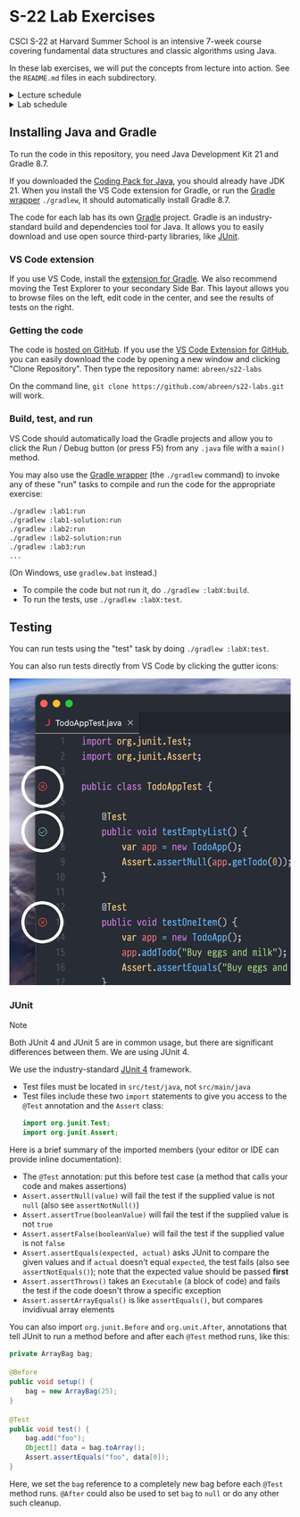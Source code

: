 # S-22 Lab Exercises

CSCI S-22 at Harvard Summer School is an intensive 7-week course covering
fundamental data structures and classic algorithms using Java.

In these lab exercises, we will put the concepts from lecture into action.
See the `README.md` files in each subdirectory.

<details>

<summary>Lecture schedule</summary>

### Lectures

The topics are subject to change.

| week   | date      | lecture/lab      | topics                                              |
| ------ | --------- | ---------------- | --------------------------------------------------- |
| week 1 | June 24   | Lecture 1        | Intro, ADTs and object-oriented programming         |
|        | June 26   | Lecture 2        | Recursion and backtracking                          |
| week 2 | July 1    | Lecture 3        | Sorting and algorithm analysis (1/2)                |
|        | July 3    | Lecture 4        | Sorting and analysis (2/2), linked lists (1/2)      |
| week 3 | July 8    | Lecture 5        | Linked lists (2/2); lists, stacks & queues (1/2)    |
|        | July 10   | Lecture 6        | Lists, stacks and queues (2/2)                      |
| week 4 | July 15   | _Midterm exam_   |                                                     |
|        | July 17   | Lecture 7        | Binary trees, Huffman encoding                      |
| week 5 | July 22   | Lecture 8        | Binary search trees, balanced search trees          |
|        | July 24   | Lecture 9        | Heaps and priority queues                           |
| week 6 | July 29   | Lecture 10       | Hash tables, graphs (1/2)                           |
|        | July 31   | Lecture 11       | Graphs (2/2)                                        |
| week 7 | Aug 5\*   | _Review session_ | Practice final exam                                 |
|        | Aug 7     | _Final exam_     |                                                     |

\* Indicates a problem set due date

</details>

<details>

<summary>Lab schedule</summary>

The topics are subject to change.

| day | date      | lecture/lab      | topics                                              |
| --- | --------- | ---------------- | --------------------------------------------------- |
| T   | June 25   | Lab 1            | To-do list, test-driven development                 |
| R   | June 27   | Lab 2            | Debugging `NQueens.java`, combination sum           |
| T   | July 2\*  | Lab 3            | Measuring runtime performance using AOP             |
| R   | July 4    | Lab 4 (recorded) | video: `partition()` trace, inferring big O         |
| T   | July 9\*  | Lab 5            | Extra generics, stacks, undo & redo?                |
| R   | July 11   | _Review session_ |                                                     |
| T   | July 16   | Lab 6            | Detecting balanced delimiters, queues?              |
| R   | July 18   | Lab 7            | `ExprTree` class, Huffman demo?                     |
| T   | July 23\* | Lab 8            | Balanced trees vs. nonbalanced, mini DB?            |
| R   | July 25   | Lab 9            | kth largest number, merging k sorted lists?         |
| T   | July 30\* | Lab 10           | Longest unique substring, log processor?            |
| R   | Aug 1     | Lab 11           | Implementing shortest path?                         |

\* Indicates a problem set due date

</details>


## Installing Java and Gradle

To run the code in this repository, you need Java Development Kit 21 and Gradle 8.7.

If you downloaded the [Coding Pack for Java][coding-pack], you should already have JDK 21.
When you install the VS Code extension for Gradle, or run the [Gradle wrapper][gradle-wrapper]
`./gradlew`, it should automatically install Gradle 8.7.

The code for each lab has its own [Gradle][gradle] project. Gradle is an
industry-standard build and dependencies tool for Java. It allows you to easily
download and use open source third-party libraries, like [JUnit][junit].


### VS Code extension

If you use VS Code, install the [extension for Gradle][gradle-extension].
We also recommend moving the Test Explorer to your secondary Side Bar.
This layout allows you to browse files on the left, edit code in the center,
and see the results of tests on the right.


### Getting the code

The code is [hosted on GitHub](https://github.com/abreen/s22-labs).
If you use the [VS Code Extension for GitHub][github-extension], you can
easily download the code by opening a new window and clicking "Clone
Repository". Then type the repository name: `abreen/s22-labs`

On the command line, `git clone https://github.com/abreen/s22-labs.git` will work.


### Build, test, and run

VS Code should automatically load the Gradle projects and allow you to click the
Run / Debug button (or press F5) from any `.java` file with a `main()` method.

You may also use the [Gradle wrapper][gradle-wrapper] (the `./gradlew` command)
to invoke any of these "run" tasks to compile and run the code for the
appropriate exercise:

    ./gradlew :lab1:run
    ./gradlew :lab1-solution:run
    ./gradlew :lab2:run
    ./gradlew :lab2-solution:run
    ./gradlew :lab3:run
    ...

(On Windows, use `gradlew.bat` instead.)

- To compile the code but not run it, do `./gradlew :labX:build`.
- To run the tests, use `./gradlew :labX:test`.


## Testing

You can run tests using the "test" task by doing `./gradlew :labX:test`.

You can also run tests directly from VS Code by clicking the gutter icons:

![The test gutter icons showing test results](gutter-icons.png)


### JUnit

> [!NOTE]
> Both JUnit 4 and JUnit 5 are in common usage, but there are significant
> differences between them. We are using JUnit 4.

We use the industry-standard [JUnit 4][junit] framework.

- Test files must be located in `src/test/java`, not `src/main/java`
- Test files include these two `import` statements to give you access to the
  `@Test` annotation and the `Assert` class:
  ```java
  import org.junit.Test;
  import org.junit.Assert;
  ```

Here is a brief summary of the imported members (your editor
or IDE can provide inline documentation):

- The `@Test` annotation: put this before test case (a method
  that calls your code and makes assertions)
- `Assert.assertNull(value)` will fail the test if the supplied
  value is not `null` (also see `assertNotNull()`)
- `Assert.assertTrue(booleanValue)` will fail the test if the
  supplied value is not `true`
- `Assert.assertFalse(booleanValue)` will fail the test if the
  supplied value is not `false`
- `Assert.assertEquals(expected, actual)` asks JUnit to compare
  the given values and if `actual` doesn't equal `expected`, the
  test fails (also see `assertNotEquals()`); note that the expected
  value should be passed **first**
- `Assert.assertThrows()` takes an `Executable` (a block of code)
  and fails the test if the code doesn't throw a specific exception
- `Assert.assertArrayEquals()` is like `assertEquals()`, but
  compares invidivual array elements

You can also import `org.junit.Before` and `org.unit.After`,
annotations that tell JUnit to run a method before and after each `@Test` method
runs, like this:

```java
private ArrayBag bag;

@Before
public void setup() {
    bag = new ArrayBag(25);
}

@Test
public void test() {
    bag.add("foo");
    Object[] data = bag.toArray();
    Assert.assertEquals("foo", data[0]);
}
```

Here, we set the `bag` reference to a completely new bag before each `@Test`
method runs. `@After` could also be used to set `bag` to `null` or do any other
such cleanup.


[gradle]: https://gradle.org/
[sdkman]: https://sdkman.io/
[gradle-extension]: https://marketplace.visualstudio.com/items?itemName=vscjava.vscode-gradle
[junit]: https://junit.org/junit4/
[coding-pack]: https://code.visualstudio.com/docs/languages/java#_install-visual-studio-code-for-java
[gradle-wrapper]: https://docs.gradle.org/current/userguide/gradle_wrapper_basics.html
[github-extension]: https://code.visualstudio.com/docs/sourcecontrol/github
